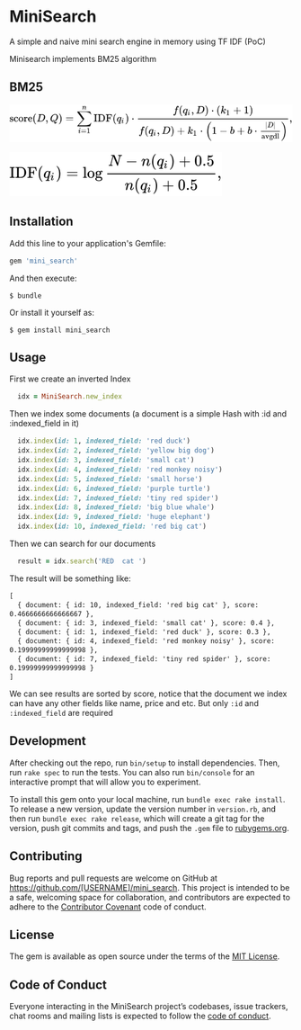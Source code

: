 # MiniSearch

A simple and naive mini search engine in memory using TF IDF (PoC)

Minisearch implements BM25 algorithm

## BM25

![BM25 Formula](formula1.svg)

![IDF Formula](formula2.svg)

## Installation

Add this line to your application's Gemfile:

```ruby
gem 'mini_search'
```

And then execute:

    $ bundle

Or install it yourself as:

    $ gem install mini_search

## Usage

First we create an inverted Index

```ruby
  idx = MiniSearch.new_index
```

Then we index some documents (a document is a simple Hash with :id and :indexed_field in it)

```ruby
  idx.index(id: 1, indexed_field: 'red duck')
  idx.index(id: 2, indexed_field: 'yellow big dog')
  idx.index(id: 3, indexed_field: 'small cat')
  idx.index(id: 4, indexed_field: 'red monkey noisy')
  idx.index(id: 5, indexed_field: 'small horse')
  idx.index(id: 6, indexed_field: 'purple turtle')
  idx.index(id: 7, indexed_field: 'tiny red spider')
  idx.index(id: 8, indexed_field: 'big blue whale')
  idx.index(id: 9, indexed_field: 'huge elephant')
  idx.index(id: 10, indexed_field: 'red big cat')
```

Then we can search for our documents

```ruby
  result = idx.search('RED  cat ')
```

The result will be something like:

```
[
  { document: { id: 10, indexed_field: 'red big cat' }, score: 0.4666666666666667 },
  { document: { id: 3, indexed_field: 'small cat' }, score: 0.4 },
  { document: { id: 1, indexed_field: 'red duck' }, score: 0.3 },
  { document: { id: 4, indexed_field: 'red monkey noisy' }, score: 0.19999999999999998 },
  { document: { id: 7, indexed_field: 'tiny red spider' }, score: 0.19999999999999998 }
]
```

We can see results are sorted by score, notice that the document we index can have any other 
fields like name, price and etc. But only `:id` and `:indexed_field` are required

## Development

After checking out the repo, run `bin/setup` to install dependencies. Then, run `rake spec` to run the tests. You can also run `bin/console` for an interactive prompt that will allow you to experiment.

To install this gem onto your local machine, run `bundle exec rake install`. To release a new version, update the version number in `version.rb`, and then run `bundle exec rake release`, which will create a git tag for the version, push git commits and tags, and push the `.gem` file to [rubygems.org](https://rubygems.org).

## Contributing

Bug reports and pull requests are welcome on GitHub at https://github.com/[USERNAME]/mini_search. This project is intended to be a safe, welcoming space for collaboration, and contributors are expected to adhere to the [Contributor Covenant](http://contributor-covenant.org) code of conduct.

## License

The gem is available as open source under the terms of the [MIT License](https://opensource.org/licenses/MIT).

## Code of Conduct

Everyone interacting in the MiniSearch project’s codebases, issue trackers, chat rooms and mailing lists is expected to follow the [code of conduct](https://github.com/[USERNAME]/mini_search/blob/master/CODE_OF_CONDUCT.md).
